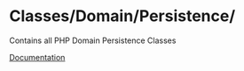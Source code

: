 # Classes/Domain/Persistence/

Contains all PHP Domain Persistence Classes

[Documentation](https://docs.typo3.org/m/typo3/reference-coreapi/11.5/en-us/ExtensionArchitecture/Extbase/Reference/Domain/Persistence.html)